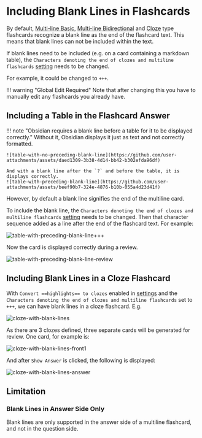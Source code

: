 # Including Blank Lines in Flashcards

By default, [Multi-line Basic](qanda-cards.md#multi-line-basic), [Multi-line Bidirectional](qanda-cards.md#multi-line-bidirectional) 
and [Cloze](basic-cloze-cards.md) type flashcards recognize a blank line as the end of the flashcard text.
This means that blank lines can not be included within the text.

If blank lines need to be included (e.g. on a card containing a markdown table), the
`Characters denoting the end of clozes and multiline flashcards` [setting](../user-options.md#flashcard-separators)
needs to be changed.

For example, it could be changed to `+++`.

!!! warning "Global Edit Required"
    Note that after changing this you have to manually edit any flashcards you already have.

## Including a Table in the Flashcard Answer

!!! note "Obsidian requires a blank line before a table for it to be displayed correctly."
    Without it, Obsidian displays it just as text and not correctly formatted.

    ![table-with-no-preceding-blank-line](https://github.com/user-attachments/assets/daed1309-3b38-4d14-bb42-b302efda96df)

    And with a blank line after the `?` and before the table, it is displays correctly.
    ![table-with-preceding-blank-line](https://github.com/user-attachments/assets/beef90b7-324e-4876-b10b-055a4d23d41f)

However, by default a blank line signifies the end of the multiline card.

To include the blank line, the
`Characters denoting the end of clozes and multiline flashcards` [setting](../user-options.md#flashcard-separators)
needs to be changed. Then that character sequence added as a line after the end of the flashcard text. For example:

![table-with-preceding-blank-line+++](https://github.com/user-attachments/assets/954fd7fc-6d5f-4315-b40e-2192664c3962)

Now the card is displayed correctly during a review.

![table-with-preceding-blank-line-review](https://github.com/user-attachments/assets/3bff8d25-f91f-4bc0-b922-7471d6b60869)

## Including Blank Lines in a Cloze Flashcard

With `Convert ==highlights== to clozes` enabled in [settings](../user-options.md#flashcard-separators)
and the `Characters denoting the end of clozes and multiline flashcards` set to `+++`,
we can have blank lines in a cloze flashcard. E.g.

![cloze-with-blank-lines](https://github.com/user-attachments/assets/f9d6f123-3378-41cb-9c93-2b061856c81d)

As there are 3 clozes defined, three separate cards will be generated for review.
One card, for example is:

![cloze-with-blank-lines-front1](https://github.com/user-attachments/assets/6b939d46-b93a-4a67-96d4-6985ccafb76e)

And after `Show Answer` is clicked, the following is displayed:

![cloze-with-blank-lines-answer](https://github.com/user-attachments/assets/225abd90-20a4-4e29-abb3-36beb61388d7)

## Limitation

### Blank Lines in Answer Side Only

Blank lines are only supported in the answer side of a multiline flashcard, and not in the question side.


